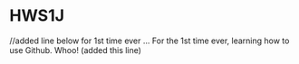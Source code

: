 # HWS1J

//added line below for 1st time ever ...
For the 1st time ever, learning how to use Github. Whoo! (added this line)
